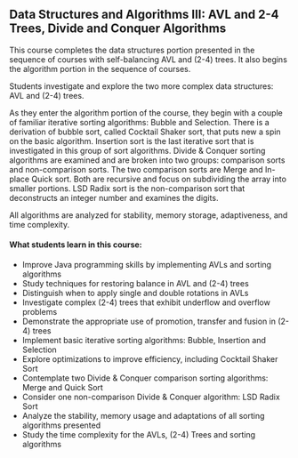 ## Data Structures and Algorithms III: AVL and 2-4 Trees, Divide and Conquer Algorithms

This course completes the data structures portion presented in the sequence of courses with self-balancing AVL and (2-4) trees. 
It also begins the algorithm portion in the sequence of courses. 

Students investigate and explore the two more complex data structures: AVL and (2-4) trees. 

As they enter the algorithm portion of the course, they begin with a couple of familiar iterative sorting algorithms: Bubble and Selection. 
There is a derivation of bubble sort, called Cocktail Shaker sort, that puts new a spin on the basic algorithm. 
Insertion sort is the last iterative sort that is investigated in this group of sort algorithms. 
Divide & Conquer sorting algorithms are examined and are broken into two groups: comparison sorts and non-comparison sorts. 
The two comparison sorts are Merge and In-place Quick sort. 
Both are recursive and focus on subdividing the array into smaller portions. 
LSD Radix sort is the non-comparison sort that deconstructs an integer number and examines the digits. 

All algorithms are analyzed for stability, memory storage, adaptiveness, and time complexity.

#### What students learn in this course:
- Improve Java programming skills by implementing AVLs and sorting algorithms
- Study techniques for restoring balance in AVL and (2-4) trees
- Distinguish when to apply single and double rotations in AVLs
- Investigate complex (2-4) trees that exhibit underflow and overflow problems
- Demonstrate the appropriate use of promotion, transfer and fusion in (2-4) trees
- Implement basic iterative sorting algorithms: Bubble, Insertion and Selection
- Explore optimizations to improve efficiency, including Cocktail Shaker Sort
- Contemplate two Divide & Conquer comparison sorting algorithms: Merge and Quick Sort
- Consider one non-comparison Divide & Conquer algorithm: LSD Radix Sort
- Analyze the stability, memory usage and adaptations of all sorting algorithms presented
- Study the time complexity for the AVLs, (2-4) Trees and sorting algorithms
